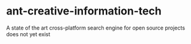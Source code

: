 # ant-creative-information-tech
 A state of the art cross-platform search engine for open source projects does not yet exist
